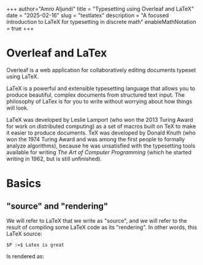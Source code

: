 +++ 
author="Amro Aljundi" 
title = "Typesetting using Overleaf and LaTeX" 
date = "2025-02-16" 
slug = "testlatex" 
description = "A focused introduction to LaTeX for typesetting in discrete math" 
enableMathNotation = true 
+++

# Overleaf and LaTex

Overleaf is a web application for collaboratively editing documents typeset using LaTeX.

LaTeX is a powerful and extensible typesetting language that allows you to produce beautiful, complex documents from structured text input. The philosophy of LaTex is for you to write without worrying about how things will look.

LaTeX was developed by Leslie Lamport (who won the 2013 Turing Award for work on distributed computing) as a set of macros built on TeX to make it easier to produce documents. TeX was developed by Donald Knuth (who won the 1974 Turing Award and was among the first people to formally analyze algorithms), because he was unsatisfied with the typesetting tools available for writing _The Art of Computer Programming_ (which he started writing in 1962, but is still unfinished). 

# Basics
## "source" and "rendering"
We will refer to LaTeX that we write as "source", and we will refer to the result
of compiling some LaTeX code as its "rendering". In other words, this LaTeX source:

```
$P :=$ Latex is great
```
Is rendered as:

